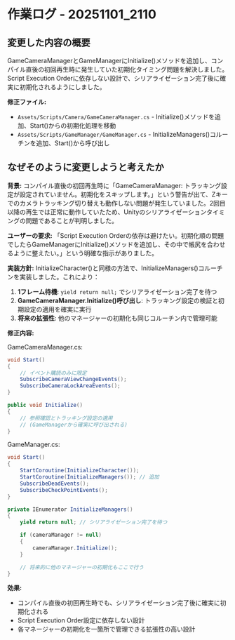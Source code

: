 # 作業ログ - 20251101_2110

## 変更した内容の概要

GameCameraManagerとGameManagerにInitialize()メソッドを追加し、コンパイル直後の初回再生時に発生していた初期化タイミング問題を解決しました。Script Execution Orderに依存しない設計で、シリアライゼーション完了後に確実に初期化されるようにしました。

**修正ファイル:**
- `Assets/Scripts/Camera/GameCameraManager.cs` - Initialize()メソッドを追加、Start()からの初期化処理を移動
- `Assets/Scripts/GameManager/GameManager.cs` - InitializeManagers()コルーチンを追加、Start()から呼び出し

## なぜそのように変更しようと考えたか

**背景:**
コンパイル直後の初回再生時に「GameCameraManager: トラッキング設定が設定されていません。初期化をスキップします。」という警告が出て、Zキーでのカメラトラッキング切り替えも動作しない問題が発生していました。2回目以降の再生では正常に動作していたため、Unityのシリアライゼーションタイミングの問題であることが判明しました。

**ユーザーの要求:**
「Script Execution Orderの依存は避けたい。初期化順の問題でしたらGameManagerにInitialize()メソッドを追加し、その中で帳尻を合わせるように整えたい。」という明確な指示がありました。

**実装方針:**
InitializeCharacter()と同様の方法で、InitializeManagers()コルーチンを実装しました。これにより：

1. **1フレーム待機**: `yield return null;` でシリアライゼーション完了を待つ
2. **GameCameraManager.Initialize()呼び出し**: トラッキング設定の検証と初期設定の適用を確実に実行
3. **将来の拡張性**: 他のマネージャーの初期化も同じコルーチン内で管理可能

**修正内容:**

GameCameraManager.cs:
```csharp
void Start()
{
    // イベント購読のみに限定
    SubscribeCameraViewChangeEvents();
    SubscribeCameraLockAreaEvents();
}

public void Initialize()
{
    // 参照確認とトラッキング設定の適用
    // (GameManagerから確実に呼び出される)
}
```

GameManager.cs:
```csharp
void Start()
{
    StartCoroutine(InitializeCharacter());
    StartCoroutine(InitializeManagers()); // 追加
    SubscribeDeadEvents();
    SubscribeCheckPointEvents();
}

private IEnumerator InitializeManagers()
{
    yield return null; // シリアライゼーション完了を待つ

    if (cameraManager != null)
    {
        cameraManager.Initialize();
    }

    // 将来的に他のマネージャーの初期化もここで行う
}
```

**効果:**
- コンパイル直後の初回再生時でも、シリアライゼーション完了後に確実に初期化される
- Script Execution Order設定に依存しない設計
- 各マネージャーの初期化を一箇所で管理できる拡張性の高い設計
